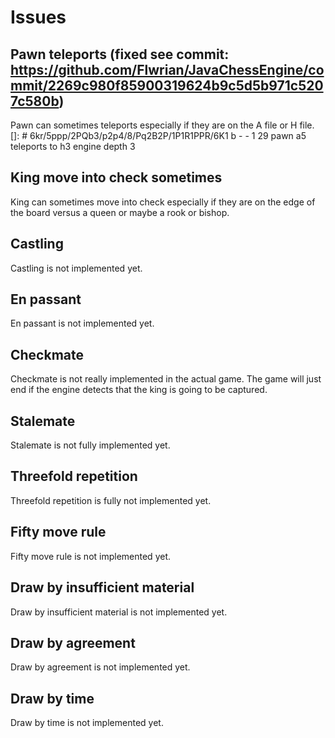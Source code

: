 # Issues

## Pawn teleports (fixed see commit: https://github.com/Flwrian/JavaChessEngine/commit/2269c980f85900319624b9c5d5b971c5207c580b)
Pawn can sometimes teleports especially if they are on the A file or H file.
[]: # 6kr/5ppp/2PQb3/p2p4/8/Pq2B2P/1P1R1PPR/6K1 b - - 1 29 pawn a5 teleports to h3 engine depth 3

## King move into check sometimes
King can sometimes move into check especially if they are on the edge of the board versus a queen or maybe a rook or bishop.

## Castling
Castling is not implemented yet.

## En passant
En passant is not implemented yet.

## Checkmate
Checkmate is not really implemented in the actual game. The game will just end if the engine detects that the king is going to be captured.

## Stalemate
Stalemate is not fully implemented yet.

## Threefold repetition
Threefold repetition is fully not implemented yet.

## Fifty move rule
Fifty move rule is not implemented yet.

## Draw by insufficient material
Draw by insufficient material is not implemented yet.

## Draw by agreement
Draw by agreement is not implemented yet.

## Draw by time
Draw by time is not implemented yet.